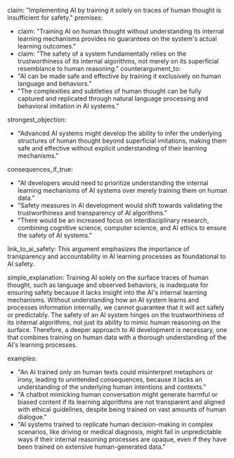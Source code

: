 claim: "Implementing AI by training it solely on traces of human thought is insufficient for safety."
premises:
  - claim: "Training AI on human thought without understanding its internal learning mechanisms provides no guarantees on the system's actual learning outcomes."
  - claim: "The safety of a system fundamentally relies on the trustworthiness of its internal algorithms, not merely on its superficial resemblance to human reasoning."
counterargument_to:
  - "AI can be made safe and effective by training it exclusively on human language and behaviors."
  - "The complexities and subtleties of human thought can be fully captured and replicated through natural language processing and behavioral imitation in AI systems."

strongest_objection:
  - "Advanced AI systems might develop the ability to infer the underlying structures of human thought beyond superficial imitations, making them safe and effective without explicit understanding of their learning mechanisms."

consequences_if_true:
  - "AI developers would need to prioritize understanding the internal learning mechanisms of AI systems over merely training them on human data."
  - "Safety measures in AI development would shift towards validating the trustworthiness and transparency of AI algorithms."
  - "There would be an increased focus on interdisciplinary research, combining cognitive science, computer science, and AI ethics to ensure the safety of AI systems."

link_to_ai_safety: This argument emphasizes the importance of transparency and accountability in AI learning processes as foundational to AI safety.

simple_explanation: Training AI solely on the surface traces of human thought, such as language and observed behaviors, is inadequate for ensuring safety because it lacks insight into the AI's internal learning mechanisms. Without understanding how an AI system learns and processes information internally, we cannot guarantee that it will act safely or predictably. The safety of an AI system hinges on the trustworthiness of its internal algorithms, not just its ability to mimic human reasoning on the surface. Therefore, a deeper approach to AI development is necessary, one that combines training on human data with a thorough understanding of the AI's learning processes.

examples:
  - "An AI trained only on human texts could misinterpret metaphors or irony, leading to unintended consequences, because it lacks an understanding of the underlying human intentions and contexts."
  - "A chatbot mimicking human conversation might generate harmful or biased content if its learning algorithms are not transparent and aligned with ethical guidelines, despite being trained on vast amounts of human dialogue."
  - "AI systems trained to replicate human decision-making in complex scenarios, like driving or medical diagnosis, might fail in unpredictable ways if their internal reasoning processes are opaque, even if they have been trained on extensive human-generated data."